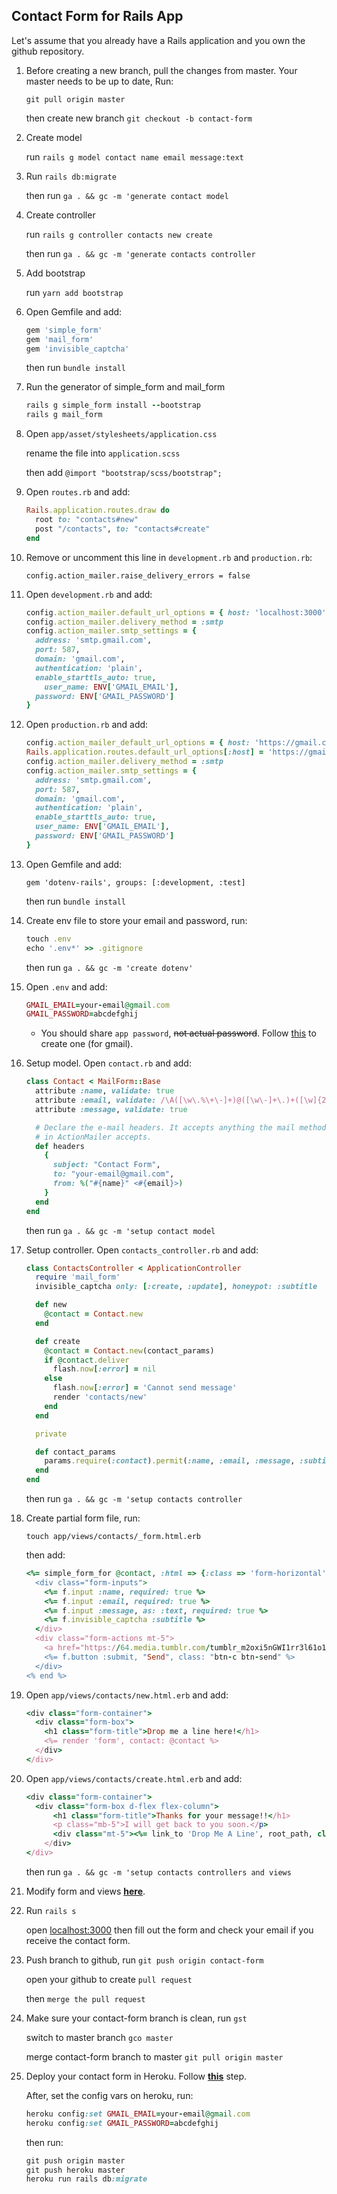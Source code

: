 ## Contact Form for Rails App
Let's assume that you already have a Rails application and you own the github repository. 


1. Before creating a new branch, pull the changes from master. Your master needs to be up to date, Run:

   `git pull origin master`
   
   then create new branch `git checkout -b contact-form`


1. Create model

   run `rails g model contact name email message:text`
   
   
2. Run `rails db:migrate`

   then run `ga . && gc -m 'generate contact model`


3. Create controller

   run `rails g controller contacts new create`
   
   then run `ga . && gc -m 'generate contacts controller`


4. Add bootstrap 

   run `yarn add bootstrap`


5. Open Gemfile and add:

   ```ruby
   gem 'simple_form'
   gem 'mail_form'
   gem 'invisible_captcha'
   ```
   
   then run `bundle install`
   

6. Run the generator of simple_form and mail_form

   ```ruby
   rails g simple_form install --bootstrap
   rails g mail_form
   ```


7. Open `app/asset/stylesheets/application.css`

   rename the file into `application.scss`
    
   then add `@import "bootstrap/scss/bootstrap";`
    
 
8. Open `routes.rb` and add:

   ```ruby
   Rails.application.routes.draw do
     root to: "contacts#new"
     post "/contacts", to: "contacts#create"
   end
   ```
    
    
9. Remove or uncomment this line in `development.rb` and `production.rb`:

   `config.action_mailer.raise_delivery_errors = false`
    
    
10. Open `development.rb` and add:

    ```ruby
    config.action_mailer.default_url_options = { host: 'localhost:3000' }
    config.action_mailer.delivery_method = :smtp
    config.action_mailer.smtp_settings = {
      address: 'smtp.gmail.com',
      port: 587,
      domain: 'gmail.com',
      authentication: 'plain',
      enable_starttls_auto: true,
        user_name: ENV['GMAIL_EMAIL'],
      password: ENV['GMAIL_PASSWORD']
    }
    ```
    
    
11. Open `production.rb` and add:

    ```ruby
    config.action_mailer_default_url_options = { host: 'https://gmail.com' }
    Rails.application.routes.default_url_options[:host] = 'https://gmail.com'
    config.action_mailer.delivery_method = :smtp
    config.action_mailer.smtp_settings = {
      address: 'smtp.gmail.com',
      port: 587,
      domain: 'gmail.com',
      authentication: 'plain',
      enable_starttls_auto: true,
      user_name: ENV['GMAIL_EMAIL'],
      password: ENV['GMAIL_PASSWORD']
    }
    ```
    
    
12. Open Gemfile and add:

    `gem 'dotenv-rails', groups: [:development, :test]`
    
    then run `bundle install`
    

13. Create env file to store your email and password, run:

    ```ruby
    touch .env
    echo '.env*' >> .gitignore
    ```
    
    then run `ga . && gc -m 'create dotenv'`
    

14. Open `.env` and add:

    ```ruby
    GMAIL_EMAIL=your-email@gmail.com
    GMAIL_PASSWORD=abcdefghij
    ```
    
    * You should share `app password`, ~~not actual password~~. Follow [this](https://support.google.com/mail/answer/185833?hl=en-GB) to create one (for gmail).
    
 15. Setup model. Open `contact.rb` and add:
 
     ```ruby
     class Contact < MailForm::Base
       attribute :name, validate: true
       attribute :email, validate: /\A([\w\.%\+\-]+)@([\w\-]+\.)+([\w]{2,})\z/i
       attribute :message, validate: true
     
       # Declare the e-mail headers. It accepts anything the mail method
       # in ActionMailer accepts.
       def headers
         {
           subject: "Contact Form",
           to: "your-email@gmail.com",
           from: %("#{name}" <#{email}>)
         }
       end
     end
     ```
     
     then run `ga . && gc -m 'setup contact model`
     

16. Setup controller. Open `contacts_controller.rb` and add:

    ```ruby
    class ContactsController < ApplicationController
      require 'mail_form'
      invisible_captcha only: [:create, :update], honeypot: :subtitle
    
      def new
        @contact = Contact.new
      end
    
      def create
        @contact = Contact.new(contact_params)
        if @contact.deliver
          flash.now[:error] = nil
        else
          flash.now[:error] = 'Cannot send message'
          render 'contacts/new'
        end
      end
    
      private
    
      def contact_params
        params.require(:contact).permit(:name, :email, :message, :subtitle)
      end
    end
    ```
    
    then run `ga . && gc -m 'setup contacts controller`
    
    
17. Create partial form file, run:

    `touch app/views/contacts/_form.html.erb`
    
    then add:
    
    ```ruby
    <%= simple_form_for @contact, :html => {:class => 'form-horizontal' } do |f| %>
      <div class="form-inputs">
        <%= f.input :name, required: true %>
        <%= f.input :email, required: true %>
        <%= f.input :message, as: :text, required: true %>
        <%= f.invisible_captcha :subtitle %>
      </div>
      <div class="form-actions mt-5">
        <a href="https://64.media.tumblr.com/tumblr_m2oxi5nGWI1rr3l61o1_500.png" class="btn-c btn-nm mr-auto">Never Mind</a>
        <%= f.button :submit, "Send", class: "btn-c btn-send" %>
      </div>
    <% end %>
    ```
    
18. Open `app/views/contacts/new.html.erb` and add:

    ```ruby
    <div class="form-container">
      <div class="form-box">
        <h1 class="form-title">Drop me a line here!</h1>
        <%= render 'form', contact: @contact %>
      </div>
    </div>
    ```
    
19. Open `app/views/contacts/create.html.erb` and add:

    ```ruby
    <div class="form-container">
      <div class="form-box d-flex flex-column">
          <h1 class="form-title">Thanks for your message!!</h1>
          <p class="mb-5">I will get back to you soon.</p>
          <div class="mt-5"><%= link_to 'Drop Me A Line', root_path, class: "btn-c btn-send" %></div>
        </div>
    </div>
    ```
    
    then run `ga . && gc -m 'setup contacts controllers and views`
    
    
20. Modify form and views **[here](https://github.com/novatogatorop/drop-me-a-line/blob/master/app/assets/stylesheets/_contacts.scss)**.


21. Run `rails s`

    open [localhost:3000](localhost:3000) then fill out the form and check your email if you receive the contact form.
    

22. Push branch to github, run `git push origin contact-form`

    open your github to create `pull request`
    
    then `merge the pull request`
    

23. Make sure your contact-form branch is clean, run `gst`

    switch to master branch `gco master`
    
    merge contact-form branch to master `git pull origin master`
    
    
    

22. Deploy your contact form in Heroku. Follow **[this](https://github.com/novatogatorop/notebook/blob/master/heroku.md)** step.

    After, set the config vars on heroku, run:
    
    ```ruby
    heroku config:set GMAIL_EMAIL=your-email@gmail.com
    heroku config:set GMAIL_PASSWORD=abcdefghij
    ```
    
    then run:
    
    ```ruby
    git push origin master
    git push heroku master
    heroku run rails db:migrate
    ```
